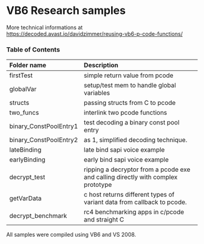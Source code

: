 # VB6 Research samples

More technical informations at <https://decoded.avast.io/davidzimmer/reusing-vb6-p-code-functions/>

### Table of Contents

| Folder name             | Description
|:------------------------|:-------------------------------
| firstTest               | simple return value from pcode
| globalVar               | setup/test mem to handle global variables
| structs                 | passing structs from C to pcode 
| two_funcs               | interlink two pcode functions 
| binary_ConstPoolEntry1  | test decoding a binary const pool entry
| binary_ConstPoolEntry2  | as 1, simplified decoding technique.
| lateBinding             | late bind sapi voice example
| earlyBinding            | early bind sapi voice example
| decrypt_test            | ripping a decryptor from a pcode exe and calling directly with complex prototype 
| getVarData              | c host returns different types of variant data from callback to pcode.
| decrypt_benchmark       | rc4 benchmarking apps in c/pcode and straight C

All samples were compiled using VB6 and VS 2008.


